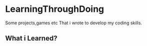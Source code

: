 # LearningThroughDoing

Some projects,games etc That i wrote to develop my coding skills.

## What i Learned?


